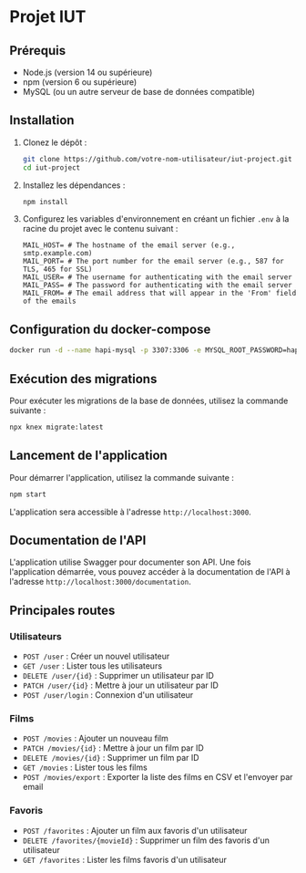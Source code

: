 # Projet IUT

## Prérequis

- Node.js (version 14 ou supérieure)
- npm (version 6 ou supérieure)
- MySQL (ou un autre serveur de base de données compatible)

## Installation

1. Clonez le dépôt :
    ```bash
    git clone https://github.com/votre-nom-utilisateur/iut-project.git
    cd iut-project
    ```

2. Installez les dépendances :
    ```bash
    npm install
    ```

3. Configurez les variables d'environnement en créant un fichier `.env` à la racine du projet avec le contenu suivant :
    ```dotenv
    MAIL_HOST= # The hostname of the email server (e.g., smtp.example.com)
    MAIL_PORT= # The port number for the email server (e.g., 587 for TLS, 465 for SSL)
    MAIL_USER= # The username for authenticating with the email server
    MAIL_PASS= # The password for authenticating with the email server
    MAIL_FROM= # The email address that will appear in the 'From' field of the emails
    ```
   
## Configuration du docker-compose

   ```bash
   docker run -d --name hapi-mysql -p 3307:3306 -e MYSQL_ROOT_PASSWORD=hapi -e MYSQL_DATABASE=user mysql:8.0 --default-authentication-plugin=mysql_native_password
   ```

## Exécution des migrations

Pour exécuter les migrations de la base de données, utilisez la commande suivante :
```bash
npx knex migrate:latest
```

## Lancement de l'application

Pour démarrer l'application, utilisez la commande suivante :
```bash
npm start
```

L'application sera accessible à l'adresse `http://localhost:3000`.

## Documentation de l'API

L'application utilise Swagger pour documenter son API. Une fois l'application démarrée, vous pouvez accéder à la documentation de l'API à l'adresse `http://localhost:3000/documentation`.

## Principales routes

### Utilisateurs

- `POST /user` : Créer un nouvel utilisateur
- `GET /user` : Lister tous les utilisateurs
- `DELETE /user/{id}` : Supprimer un utilisateur par ID
- `PATCH /user/{id}` : Mettre à jour un utilisateur par ID
- `POST /user/login` : Connexion d'un utilisateur

### Films

- `POST /movies` : Ajouter un nouveau film
- `PATCH /movies/{id}` : Mettre à jour un film par ID
- `DELETE /movies/{id}` : Supprimer un film par ID
- `GET /movies` : Lister tous les films
- `POST /movies/export` : Exporter la liste des films en CSV et l'envoyer par email

### Favoris

- `POST /favorites` : Ajouter un film aux favoris d'un utilisateur
- `DELETE /favorites/{movieId}` : Supprimer un film des favoris d'un utilisateur
- `GET /favorites` : Lister les films favoris d'un utilisateur
